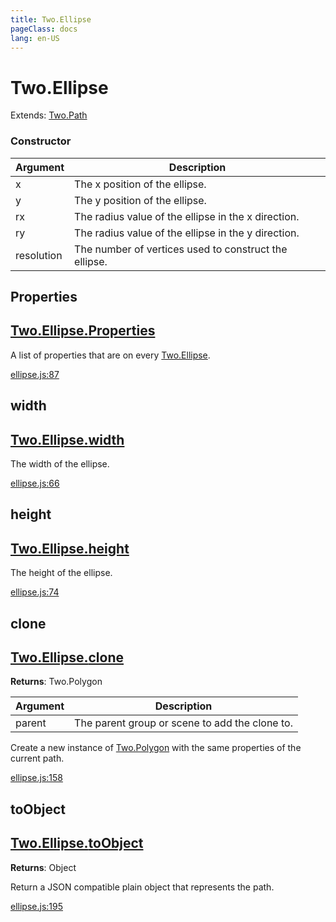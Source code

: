 ```yaml
---
title: Two.Ellipse
pageClass: docs
lang: en-US
---
```


# Two.Ellipse


<div class="extends">

Extends: [Two.Path](/docs/path/)

</div>





<div class="meta">
  <custom-button text="Source" type="source" href="https://github.com/jonobr1/two.js/blob/main/src/shapes/ellipse.js" />
</div>



### Constructor


| Argument | Description |
| ---- | ----------- |
|  x  | The x position of the ellipse. |
|  y  | The y position of the ellipse. |
|  rx  | The radius value of the ellipse in the x direction. |
|  ry  | The radius value of the ellipse in the y direction. |
|  resolution  | The number of vertices used to construct the ellipse. |



<div class="static member ">

## Properties

<h2 class="longname" aria-hidden="true"><a href="#Properties"><span class="prefix">Two.Ellipse.</span><span class="shortname">Properties</span></a></h2>










<div class="properties">

A list of properties that are on every [Two.Ellipse](/docs/shapes/ellipse/).

</div>










<div class="meta">

  <a class="lineno" target="_blank" rel="noopener noreferrer" href="https://github.com/jonobr1/two.js/blob/main/src/shapes/ellipse.js#L87">
    ellipse.js:87
  </a>

</div>




</div>



<div class="instance member ">

## width

<h2 class="longname" aria-hidden="true"><a href="#width"><span class="prefix">Two.Ellipse.</span><span class="shortname">width</span></a></h2>










<div class="properties">

The width of the ellipse.

</div>










<div class="meta">

  <a class="lineno" target="_blank" rel="noopener noreferrer" href="https://github.com/jonobr1/two.js/blob/main/src/shapes/ellipse.js#L66">
    ellipse.js:66
  </a>

</div>




</div>



<div class="instance member ">

## height

<h2 class="longname" aria-hidden="true"><a href="#height"><span class="prefix">Two.Ellipse.</span><span class="shortname">height</span></a></h2>










<div class="properties">

The height of the ellipse.

</div>










<div class="meta">

  <a class="lineno" target="_blank" rel="noopener noreferrer" href="https://github.com/jonobr1/two.js/blob/main/src/shapes/ellipse.js#L74">
    ellipse.js:74
  </a>

</div>




</div>



<div class="instance function ">

## clone

<h2 class="longname" aria-hidden="true"><a href="#clone"><span class="prefix">Two.Ellipse.</span><span class="shortname">clone</span></a></h2>




<div class="returns">

__Returns__: Two.Polygon



</div>









<div class="params">

| Argument | Description |
| ---- | ----------- |
|  parent  | The parent group or scene to add the clone to. |
</div>




<div class="description">

Create a new instance of [Two.Polygon](/docs/shapes/polygon/) with the same properties of the current path.

</div>





<div class="meta">

  <a class="lineno" target="_blank" rel="noopener noreferrer" href="https://github.com/jonobr1/two.js/blob/main/src/shapes/ellipse.js#L158">
    ellipse.js:158
  </a>

</div>




</div>



<div class="instance function ">

## toObject

<h2 class="longname" aria-hidden="true"><a href="#toObject"><span class="prefix">Two.Ellipse.</span><span class="shortname">toObject</span></a></h2>




<div class="returns">

__Returns__: Object



</div>












<div class="description">

Return a JSON compatible plain object that represents the path.

</div>





<div class="meta">

  <a class="lineno" target="_blank" rel="noopener noreferrer" href="https://github.com/jonobr1/two.js/blob/main/src/shapes/ellipse.js#L195">
    ellipse.js:195
  </a>

</div>




</div>


